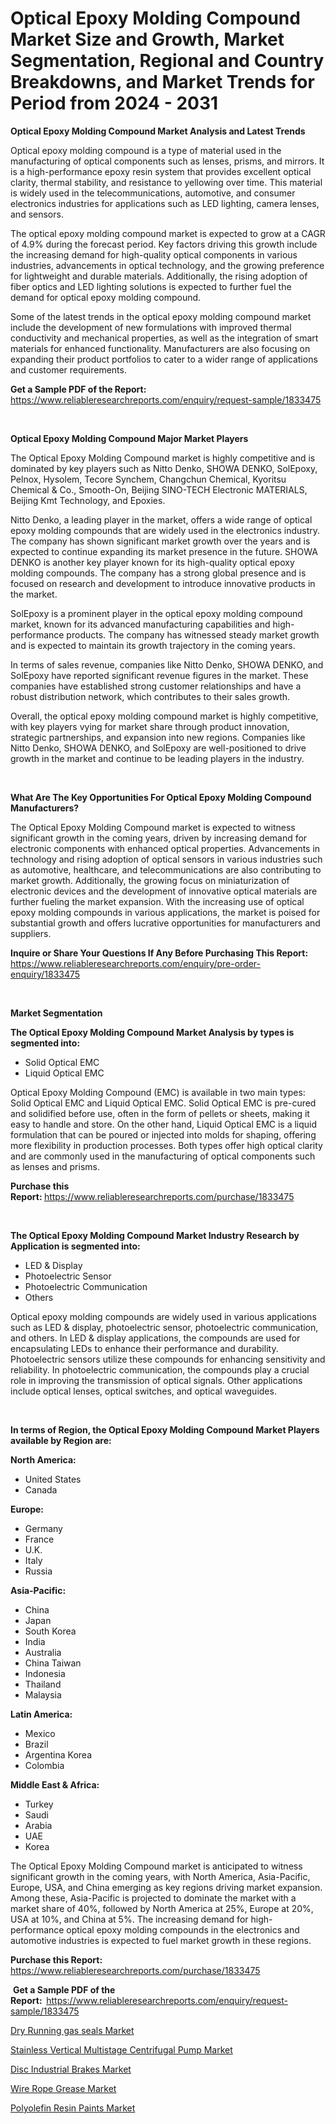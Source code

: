 <p><h1>Optical Epoxy Molding Compound Market Size and Growth, Market Segmentation, Regional and Country Breakdowns, and Market Trends for Period from 2024 -  2031</h1></p><p><strong>Optical Epoxy Molding Compound Market Analysis and Latest Trends</strong></p>
<p><p>Optical epoxy molding compound is a type of material used in the manufacturing of optical components such as lenses, prisms, and mirrors. It is a high-performance epoxy resin system that provides excellent optical clarity, thermal stability, and resistance to yellowing over time. This material is widely used in the telecommunications, automotive, and consumer electronics industries for applications such as LED lighting, camera lenses, and sensors.</p><p>The optical epoxy molding compound market is expected to grow at a CAGR of 4.9% during the forecast period. Key factors driving this growth include the increasing demand for high-quality optical components in various industries, advancements in optical technology, and the growing preference for lightweight and durable materials. Additionally, the rising adoption of fiber optics and LED lighting solutions is expected to further fuel the demand for optical epoxy molding compound.</p><p>Some of the latest trends in the optical epoxy molding compound market include the development of new formulations with improved thermal conductivity and mechanical properties, as well as the integration of smart materials for enhanced functionality. Manufacturers are also focusing on expanding their product portfolios to cater to a wider range of applications and customer requirements.</p></p>
<p><strong>Get a Sample PDF of the Report:&nbsp;</strong> <a href="https://www.reliableresearchreports.com/enquiry/request-sample/1833475">https://www.reliableresearchreports.com/enquiry/request-sample/1833475</a></p>
<p>&nbsp;</p>
<p><strong>Optical Epoxy Molding Compound Major Market Players</strong></p>
<p><p>The Optical Epoxy Molding Compound market is highly competitive and is dominated by key players such as Nitto Denko, SHOWA DENKO, SolEpoxy, Pelnox, Hysolem, Tecore Synchem, Changchun Chemical, Kyoritsu Chemical & Co., Smooth-On, Beijing SINO-TECH Electronic MATERIALS, Beijing Kmt Technology, and Epoxies.</p><p>Nitto Denko, a leading player in the market, offers a wide range of optical epoxy molding compounds that are widely used in the electronics industry. The company has shown significant market growth over the years and is expected to continue expanding its market presence in the future. SHOWA DENKO is another key player known for its high-quality optical epoxy molding compounds. The company has a strong global presence and is focused on research and development to introduce innovative products in the market.</p><p>SolEpoxy is a prominent player in the optical epoxy molding compound market, known for its advanced manufacturing capabilities and high-performance products. The company has witnessed steady market growth and is expected to maintain its growth trajectory in the coming years.</p><p>In terms of sales revenue, companies like Nitto Denko, SHOWA DENKO, and SolEpoxy have reported significant revenue figures in the market. These companies have established strong customer relationships and have a robust distribution network, which contributes to their sales growth.</p><p>Overall, the optical epoxy molding compound market is highly competitive, with key players vying for market share through product innovation, strategic partnerships, and expansion into new regions. Companies like Nitto Denko, SHOWA DENKO, and SolEpoxy are well-positioned to drive growth in the market and continue to be leading players in the industry.</p></p>
<p>&nbsp;</p>
<p><strong>What Are The Key Opportunities For Optical Epoxy Molding Compound Manufacturers?</strong></p>
<p><p>The Optical Epoxy Molding Compound market is expected to witness significant growth in the coming years, driven by increasing demand for electronic components with enhanced optical properties. Advancements in technology and rising adoption of optical sensors in various industries such as automotive, healthcare, and telecommunications are also contributing to market growth. Additionally, the growing focus on miniaturization of electronic devices and the development of innovative optical materials are further fueling the market expansion. With the increasing use of optical epoxy molding compounds in various applications, the market is poised for substantial growth and offers lucrative opportunities for manufacturers and suppliers.</p></p>
<p><strong>Inquire or Share Your Questions If Any Before Purchasing This Report:</strong> <a href="https://www.reliableresearchreports.com/enquiry/pre-order-enquiry/1833475">https://www.reliableresearchreports.com/enquiry/pre-order-enquiry/1833475</a></p>
<p>&nbsp;</p>
<p><strong>Market Segmentation</strong></p>
<p><strong>The Optical Epoxy Molding Compound Market Analysis by types is segmented into:</strong></p>
<p><ul><li>Solid Optical EMC</li><li>Liquid Optical EMC</li></ul></p>
<p><p>Optical Epoxy Molding Compound (EMC) is available in two main types: Solid Optical EMC and Liquid Optical EMC. Solid Optical EMC is pre-cured and solidified before use, often in the form of pellets or sheets, making it easy to handle and store. On the other hand, Liquid Optical EMC is a liquid formulation that can be poured or injected into molds for shaping, offering more flexibility in production processes. Both types offer high optical clarity and are commonly used in the manufacturing of optical components such as lenses and prisms.</p></p>
<p><strong>Purchase this Report:&nbsp;</strong><a href="https://www.reliableresearchreports.com/purchase/1833475">https://www.reliableresearchreports.com/purchase/1833475</a></p>
<p>&nbsp;</p>
<p><strong>The Optical Epoxy Molding Compound Market Industry Research by Application is segmented into:</strong></p>
<p><ul><li>LED & Display</li><li>Photoelectric Sensor</li><li>Photoelectric Communication</li><li>Others</li></ul></p>
<p><p>Optical epoxy molding compounds are widely used in various applications such as LED & display, photoelectric sensor, photoelectric communication, and others. In LED & display applications, the compounds are used for encapsulating LEDs to enhance their performance and durability. Photoelectric sensors utilize these compounds for enhancing sensitivity and reliability. In photoelectric communication, the compounds play a crucial role in improving the transmission of optical signals. Other applications include optical lenses, optical switches, and optical waveguides.</p></p>
<p>&nbsp;</p>
<p><strong>In terms of Region, the Optical Epoxy Molding Compound Market Players available by Region are:</strong></p>
<p>
    <p> <strong> North America: </strong>
        <ul>
            <li>United States</li>
            <li>Canada</li>
        </ul>
        </p> 
    <p> <strong> Europe: </strong>
        <ul>
            <li>Germany</li>
            <li>France</li>
            <li>U.K.</li>
            <li>Italy</li>
            <li>Russia</li>
        </ul>
        </p> 
    <p> <strong> Asia-Pacific: </strong>
        <ul>
            <li>China</li>
            <li>Japan</li>
            <li>South Korea</li>
            <li>India</li>
            <li>Australia</li>
            <li>China Taiwan</li>
            <li>Indonesia</li>
            <li>Thailand</li>
            <li>Malaysia</li>
        </ul>
        </p> 
    <p> <strong> Latin America: </strong>
        <ul>
            <li>Mexico</li>
            <li>Brazil</li>
            <li>Argentina Korea</li>
            <li>Colombia</li>
        </ul>
        </p> 
    <p> <strong> Middle East & Africa: </strong>
        <ul>
            <li>Turkey</li>
            <li>Saudi</li>
            <li>Arabia</li>
            <li>UAE</li>
            <li>Korea</li>
        </ul>
    </p>
    </p>
<p><p>The Optical Epoxy Molding Compound market is anticipated to witness significant growth in the coming years, with North America, Asia-Pacific, Europe, USA, and China emerging as key regions driving market expansion. Among these, Asia-Pacific is projected to dominate the market with a market share of 40%, followed by North America at 25%, Europe at 20%, USA at 10%, and China at 5%. The increasing demand for high-performance optical epoxy molding compounds in the electronics and automotive industries is expected to fuel market growth in these regions.</p></p>
<p><strong>Purchase this Report: </strong><a href="https://www.reliableresearchreports.com/purchase/1833475">https://www.reliableresearchreports.com/purchase/1833475</a></p>
<p>&nbsp;<strong>Get a Sample PDF of the Report:&nbsp;&nbsp;</strong><a href="https://www.reliableresearchreports.com/enquiry/request-sample/1833475">https://www.reliableresearchreports.com/enquiry/request-sample/1833475</a></p>
<p><strong></strong></p>
<p><p><a href="https://github.com/arionmp/Market-Research-Report-List-2/blob/main/dry-running-gas-seals-market.md">Dry Running gas seals Market</a></p><p><a href="https://github.com/pgtimber/Market-Research-Report-List-1/blob/main/stainless-vertical-multistage-centrifugal-pump-market.md">Stainless Vertical Multistage Centrifugal Pump Market</a></p><p><a href="https://github.com/lataunyatinikmelvin59ilbd0dv/Market-Research-Report-List-1/blob/main/disc-industrial-brakes-market.md">Disc Industrial Brakes Market</a></p><p><a href="https://issuu.com/reportprime-2/docs/wire-rope-grease-market-size-2030.pptx">Wire Rope Grease Market</a></p><p><a href="https://issuu.com/reportprime-2/docs/polyolefin-resin-paints-market-size-2030.pptx">Polyolefin Resin Paints Market</a></p></p>